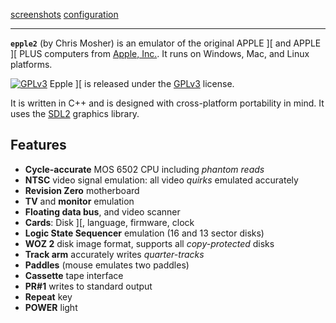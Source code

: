 [screenshots](screenshots.md)
[configuration](configuration.md)

---

**`epple2`** (by Chris Mosher) is an emulator of the original
APPLE \]\[ and APPLE \]\[ PLUS computers from
[Apple, Inc.](https://www.apple.com/).
It runs on Windows, Mac, and Linux platforms.

[![GPLv3](https://www.gnu.org/graphics/gplv3-88x31.png)](http://www.gnu.org/licenses/gpl-3.0-standalone.html)
Epple \]\[ is released under the
[GPLv3](http://www.gnu.org/licenses/gpl-3.0-standalone.html)
license.

It is written in C++ and is designed with cross-platform
portability in mind. It uses the [SDL2](https://www.libsdl.org) graphics library.

## Features

* **Cycle-accurate** MOS 6502 CPU including *phantom reads*
* **NTSC** video signal emulation: all video *quirks* emulated accurately
* **Revision Zero** motherboard
* **TV** and **monitor** emulation
* **Floating data bus**, and video scanner
* **Cards**: Disk \]\[, language, firmware, clock
* **Logic State Sequencer** emulation (16 and 13 sector disks)
* **WOZ 2** disk image format, supports all *copy-protected* disks
* **Track arm** accurately writes *quarter-tracks*
* **Paddles** (mouse emulates two paddles)
* **Cassette** tape interface
* **PR#1** writes to standard output
* **Repeat** key
* **POWER** light
